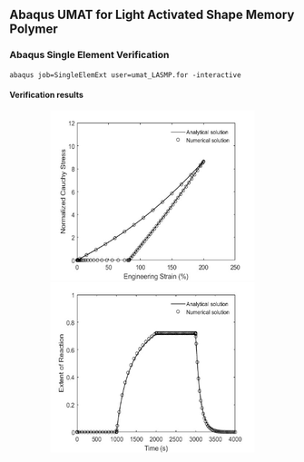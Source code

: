 ## Abaqus UMAT for Light Activated Shape Memory Polymer

### Abaqus Single Element Verification
```
abaqus job=SingleElemExt user=umat_LASMP.for -interactive
```

#### Verification results
<div align=center>
<img src="https://github.com/brightfrank1999/abaqus-umat/blob/main/LASMP/img/StrainStressCurve.jpg" width="360" height="300"/><img src="https://github.com/brightfrank1999/abaqus-umat/blob/main/LASMP/img/ExtentofReaction.jpg" width="360" height="300">
</div>
